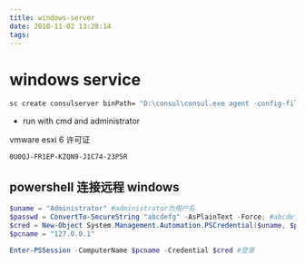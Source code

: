 ```yaml
---
title: windows-server
date: 2018-11-02 13:28:14
tags:
---
```


# windows service


```cmd
sc create consulserver binPath= "D:\consul\consul.exe agent -config-file  D:\consul\conf\consul.json" DisplayName= "Consul Server" start= auto
```

- run with cmd  and administrator


vmware esxi 6 许可证

```
0U0QJ-FR1EP-KZQN9-J1C74-23P5R
```

## powershell 连接远程 windows
```ps1
$uname = "Administrator" #administrator为用户名
$passwd = ConvertTo-SecureString "abcdefg" -AsPlainText -Force; #abcdefg为密码
$cred = New-Object System.Management.Automation.PSCredential($uname, $passwd); #创建自动认证对象
$pcname = "127.0.0.1"

Enter-PSSession -ComputerName $pcname -Credential $cred #登录
```